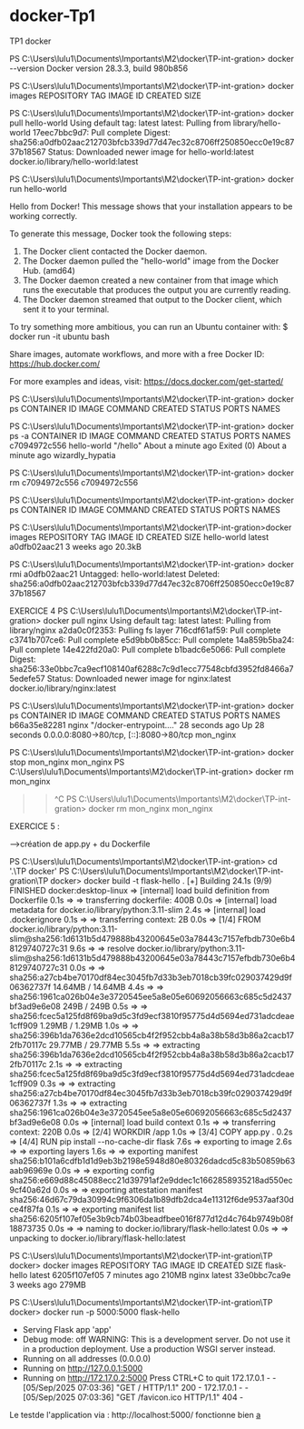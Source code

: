 # docker-Tp1
TP1 docker

PS C:\Users\lulu1\Documents\Importants\M2\docker\TP-int-gration> docker --version
Docker version 28.3.3, build 980b856

PS C:\Users\lulu1\Documents\Importants\M2\docker\TP-int-gration> docker images
REPOSITORY   TAG       IMAGE ID   CREATED   SIZE

PS C:\Users\lulu1\Documents\Importants\M2\docker\TP-int-gration> docker pull hello-world
Using default tag: latest
latest: Pulling from library/hello-world
17eec7bbc9d7: Pull complete
Digest: sha256:a0dfb02aac212703bfcb339d77d47ec32c8706ff250850ecc0e19c8737b18567
Status: Downloaded newer image for hello-world:latest
docker.io/library/hello-world:latest

PS C:\Users\lulu1\Documents\Importants\M2\docker\TP-int-gration> docker run hello-world

Hello from Docker!
This message shows that your installation appears to be working correctly.

To generate this message, Docker took the following steps:
 1. The Docker client contacted the Docker daemon.
 2. The Docker daemon pulled the "hello-world" image from the Docker Hub.
    (amd64)
 3. The Docker daemon created a new container from that image which runs the
    executable that produces the output you are currently reading.
 4. The Docker daemon streamed that output to the Docker client, which sent it
    to your terminal.

To try something more ambitious, you can run an Ubuntu container with:
 $ docker run -it ubuntu bash

Share images, automate workflows, and more with a free Docker ID:
 https://hub.docker.com/

For more examples and ideas, visit:
 https://docs.docker.com/get-started/

PS C:\Users\lulu1\Documents\Importants\M2\docker\TP-int-gration> docker ps
CONTAINER ID   IMAGE     COMMAND   CREATED   STATUS    PORTS     NAMES

PS C:\Users\lulu1\Documents\Importants\M2\docker\TP-int-gration> docker ps -a
CONTAINER ID   IMAGE         COMMAND    CREATED              STATUS                          PORTS     NAMES
c7094972c556   hello-world   "/hello"   About a minute ago   Exited (0) About a minute ago             wizardly_hypatia

PS C:\Users\lulu1\Documents\Importants\M2\docker\TP-int-gration> docker rm c7094972c556
c7094972c556

PS C:\Users\lulu1\Documents\Importants\M2\docker\TP-int-gration> docker ps
CONTAINER ID   IMAGE     COMMAND   CREATED   STATUS    PORTS     NAMES

PS C:\Users\lulu1\Documents\Importants\M2\docker\TP-int-gration>docker images
REPOSITORY    TAG       IMAGE ID       CREATED       SIZE
hello-world   latest    a0dfb02aac21   3 weeks ago   20.3kB

PS C:\Users\lulu1\Documents\Importants\M2\docker\TP-int-gration> docker rmi a0dfb02aac21
Untagged: hello-world:latest
Deleted: sha256:a0dfb02aac212703bfcb339d77d47ec32c8706ff250850ecc0e19c8737b18567

EXERCICE 4
PS C:\Users\lulu1\Documents\Importants\M2\docker\TP-int-gration> docker pull nginx
Using default tag: latest
latest: Pulling from library/nginx
a2da0c0f2353: Pulling fs layer
716cdf61af59: Pull complete
c3741b707ce6: Pull complete
e5d9bb0b85cc: Pull complete
14a859b5ba24: Pull complete
14e422fd20a0: Pull complete
b1badc6e5066: Pull complete
Digest: sha256:33e0bbc7ca9ecf108140af6288c7c9d1ecc77548cbfd3952fd8466a75edefe57
Status: Downloaded newer image for nginx:latest
docker.io/library/nginx:latest

PS C:\Users\lulu1\Documents\Importants\M2\docker\TP-int-gration> docker ps
CONTAINER ID   IMAGE     COMMAND                  CREATED          STATUS          PORTS                                     NAMES
b66a35e82281   nginx     "/docker-entrypoint.…"   28 seconds ago   Up 28 seconds   0.0.0.0:8080->80/tcp, [::]:8080->80/tcp   mon_nginx

PS C:\Users\lulu1\Documents\Importants\M2\docker\TP-int-gration> docker stop mon_nginx 
mon_nginx
PS C:\Users\lulu1\Documents\Importants\M2\docker\TP-int-gration> docker rm mon_nginx 
>> ^C
PS C:\Users\lulu1\Documents\Importants\M2\docker\TP-int-gration> docker rm mon_nginx
mon_nginx

EXERCICE 5 :

-->création de app.py + du Dockerfile

PS C:\Users\lulu1\Documents\Importants\M2\docker\TP-int-gration> cd '.\TP docker\'
PS C:\Users\lulu1\Documents\Importants\M2\docker\TP-int-gration\TP docker> docker build -t flask-hello .
[+] Building 24.1s (9/9) FINISHED                                                                         docker:desktop-linux
 => [internal] load build definition from Dockerfile                                                                      0.1s
 => => transferring dockerfile: 400B                                                                                      0.0s
 => [internal] load metadata for docker.io/library/python:3.11-slim                                                       2.4s
 => [internal] load .dockerignore                                                                                         0.1s
 => => transferring context: 2B                                                                                           0.0s 
 => [1/4] FROM docker.io/library/python:3.11-slim@sha256:1d6131b5d479888b43200645e03a78443c7157efbdb730e6b48129740727c31  9.6s
 => => resolve docker.io/library/python:3.11-slim@sha256:1d6131b5d479888b43200645e03a78443c7157efbdb730e6b48129740727c31  0.0s 
 => => sha256:a27cb4be70170df84ec3045fb7d33b3eb7018cb39fc029037429d9f06362737f 14.64MB / 14.64MB                          4.4s 
 => => sha256:1961ca026b04e3e3720545ee5a8e05e60692056663c685c5d2437bf3ad9e6e08 249B / 249B                                0.5s 
 => => sha256:fcec5a125fd8f69ba9d5c3fd9ecf3810f95775d4d5694ed731adcdeae1cff909 1.29MB / 1.29MB                            1.0s 
 => => sha256:396b1da7636e2dcd10565cb4f2f952cbb4a8a38b58d3b86a2cacb172fb70117c 29.77MB / 29.77MB                          5.5s 
 => => extracting sha256:396b1da7636e2dcd10565cb4f2f952cbb4a8a38b58d3b86a2cacb172fb70117c                                 2.1s 
 => => extracting sha256:fcec5a125fd8f69ba9d5c3fd9ecf3810f95775d4d5694ed731adcdeae1cff909                                 0.3s 
 => => extracting sha256:a27cb4be70170df84ec3045fb7d33b3eb7018cb39fc029037429d9f06362737f                                 1.3s 
 => => extracting sha256:1961ca026b04e3e3720545ee5a8e05e60692056663c685c5d2437bf3ad9e6e08                                 0.0s 
 => [internal] load build context                                                                                         0.1s 
 => => transferring context: 220B                                                                                         0.0s 
 => [2/4] WORKDIR /app                                                                                                    1.0s 
 => [3/4] COPY app.py .                                                                                                   0.2s 
 => [4/4] RUN pip install --no-cache-dir flask                                                                            7.6s 
 => exporting to image                                                                                                    2.6s 
 => => exporting layers                                                                                                   1.6s 
 => => exporting manifest sha256:b101a6cdfb1d1d9eb3b2198e5948d80e80326dadcd5c83b50859b63aab96969e                         0.0s 
 => => exporting config sha256:e669d88c45088ecc21d39791af2e9ddec1c1662858935218ad550ec9cf40a62d                           0.0s 
 => => exporting attestation manifest sha256:46d67c79da30994c9f6306da1b89dfb2dca4e11312f6de9537aaf30dce4f87fa             0.1s 
 => => exporting manifest list sha256:6205f107ef05e3b9cb74b03beadfbee016f877d12d4c764b9749b08f18873735                    0.0s 
 => => naming to docker.io/library/flask-hello:latest                                                                     0.0s 
 => => unpacking to docker.io/library/flask-hello:latest

 PS C:\Users\lulu1\Documents\Importants\M2\docker\TP-int-gration\TP docker> docker images
REPOSITORY    TAG       IMAGE ID       CREATED         SIZE
flask-hello   latest    6205f107ef05   7 minutes ago   210MB
nginx         latest    33e0bbc7ca9e   3 weeks ago     279MB

PS C:\Users\lulu1\Documents\Importants\M2\docker\TP-int-gration\TP docker> docker run -p 5000:5000 flask-hello
 * Serving Flask app 'app'
 * Debug mode: off
WARNING: This is a development server. Do not use it in a production deployment. Use a production WSGI server instead.
 * Running on all addresses (0.0.0.0)
 * Running on http://127.0.0.1:5000
 * Running on http://172.17.0.2:5000
Press CTRL+C to quit
172.17.0.1 - - [05/Sep/2025 07:03:36] "GET / HTTP/1.1" 200 -
172.17.0.1 - - [05/Sep/2025 07:03:36] "GET /favicon.ico HTTP/1.1" 404 -

Le testde l'application via : http://localhost:5000/ fonctionne bien
[a](./image.png)
